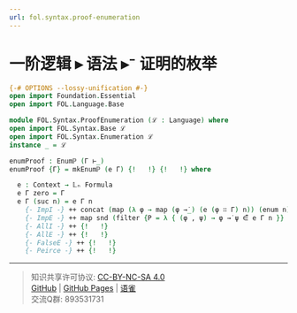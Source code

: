 ```yaml
---
url: fol.syntax.proof-enumeration
---
```


# 一阶逻辑 ▸ 语法 ▸⁻ 证明的枚举

```agda
{-# OPTIONS --lossy-unification #-}
open import Foundation.Essential
open import FOL.Language.Base

module FOL.Syntax.ProofEnumeration (ℒ : Language) where
open import FOL.Syntax.Base ℒ
open import FOL.Syntax.Enumeration ℒ
instance _ = ℒ
```

```agda
enumProof : Enumℙ (Γ ⊢_)
enumProof {Γ} = mkEnumℙ (e Γ) {!   !} {!   !} where
```

```agda
  e : Context → 𝕃ₙ Formula
  e Γ zero = Γ
  e Γ (suc n) = e Γ n
    {- ImpI -} ++ concat (map (λ φ → map (φ →̇_) (e (φ ∷ Γ) n)) (enum n))
    {- ImpE -} ++ map snd (filter {P = λ { (φ , ψ) → φ →̇ ψ ∈͆ e Γ n }} (λ x → {!  !}) (e Γ n ⨉ enum n))
    {- AllI -} ++ {!   !}
    {- AllE -} ++ {!   !}
    {- FalseE -} ++ {!   !}
    {- Peirce -} ++ {!   !}
```

---
> 知识共享许可协议: [CC-BY-NC-SA 4.0](https://creativecommons.org/licenses/by-nc-sa/4.0/deed.zh)  
> [GitHub](https://github.com/choukh/MetaLogic/blob/main/src/FOL/Syntax/ProofEnumeration.lagda.md) | [GitHub Pages](https://choukh.github.io/MetaLogic/FOL.Syntax.ProofEnumeration.html) | [语雀](https://www.yuque.com/ocau/metalogic/fol.syntax.proof-enumeration)  
> 交流Q群: 893531731
